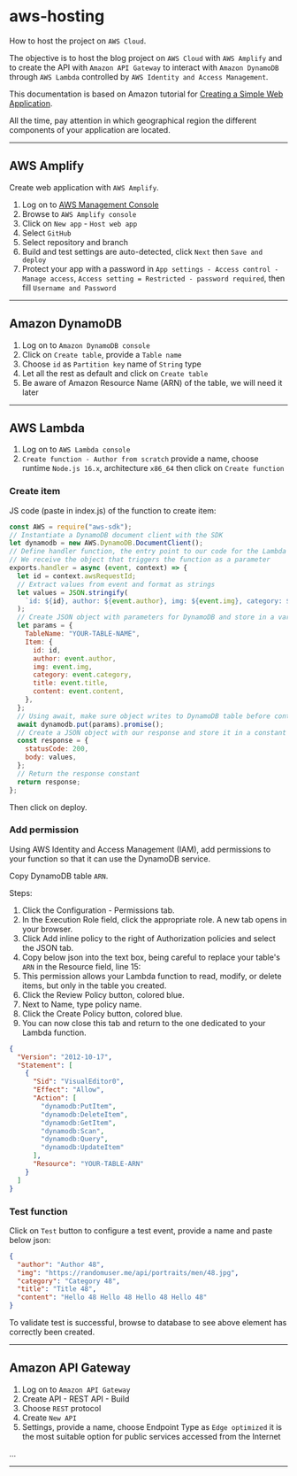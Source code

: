 # aws-hosting

How to host the project on `AWS Cloud`.

The objective is to host the blog project on `AWS Cloud` with `AWS Amplify` and to create the API with `Amazon API Gateway` to interact with `Amazon DynamoDB` through `AWS Lambda` controlled by `AWS Identity and Access Management`.

This documentation is based on Amazon tutorial for [Creating a Simple Web Application](https://aws.amazon.com/fr/getting-started/hands-on/build-web-app-s3-lambda-api-gateway-dynamodb/).

All the time, pay attention in which geographical region the different components of your application are located.

---

## AWS Amplify

Create web application with `AWS Amplify`.

1. Log on to [AWS Management Console](https://aws.amazon.com/fr/console/)
2. Browse to `AWS Amplify console`
3. Click on `New app` - `Host web app`
4. Select `GitHub`
5. Select repository and branch
6. Build and test settings are auto-detected, click `Next` then `Save and deploy`
7. Protect your app with a password in `App settings - Access control - Manage access`, `Access setting = Restricted - password required`, then fill `Username and Password`

---

## Amazon DynamoDB

1. Log on to `Amazon DynamoDB console`
2. Click on `Create table`, provide a `Table name`
3. Choose `id` as `Partition key` name of `String` type
4. Let all the rest as default and click on `Create table`
5. Be aware of Amazon Resource Name (ARN) of the table, we will need it later

---

## AWS Lambda

1. Log on to `AWS Lambda console`
2. `Create function - Author from scratch` provide a name, choose runtime `Node.js 16.x`, architecture `x86_64` then click on `Create function`

### Create item

JS code (paste in index.js) of the function to create item:

```js
const AWS = require("aws-sdk");
// Instantiate a DynamoDB document client with the SDK
let dynamodb = new AWS.DynamoDB.DocumentClient();
// Define handler function, the entry point to our code for the Lambda service
// We receive the object that triggers the function as a parameter
exports.handler = async (event, context) => {
  let id = context.awsRequestId;
  // Extract values from event and format as strings
  let values = JSON.stringify(
    `id: ${id}, author: ${event.author}, img: ${event.img}, category: ${event.category}, title: ${event.title}, content: ${event.content}`
  );
  // Create JSON object with parameters for DynamoDB and store in a variable
  let params = {
    TableName: "YOUR-TABLE-NAME",
    Item: {
      id: id,
      author: event.author,
      img: event.img,
      category: event.category,
      title: event.title,
      content: event.content,
    },
  };
  // Using await, make sure object writes to DynamoDB table before continuing execution
  await dynamodb.put(params).promise();
  // Create a JSON object with our response and store it in a constant
  const response = {
    statusCode: 200,
    body: values,
  };
  // Return the response constant
  return response;
};
```

Then click on deploy.

### Add permission

Using AWS Identity and Access Management (IAM), add permissions to your function so that it can use the DynamoDB service.

Copy DynamoDB table `ARN`.

Steps:

1. Click the Configuration - Permissions tab.
2. In the Execution Role field, click the appropriate role. A new tab opens in your browser.
3. Click Add inline policy to the right of Authorization policies and select the JSON tab.
4. Copy below json into the text box, being careful to replace your table's `ARN` in the Resource field, line 15:
5. This permission allows your Lambda function to read, modify, or delete items, but only in the table you created.
6. Click the Review Policy button, colored blue.
7. Next to Name, type policy name.
8. Click the Create Policy button, colored blue.
9. You can now close this tab and return to the one dedicated to your Lambda function.

```json
{
  "Version": "2012-10-17",
  "Statement": [
    {
      "Sid": "VisualEditor0",
      "Effect": "Allow",
      "Action": [
        "dynamodb:PutItem",
        "dynamodb:DeleteItem",
        "dynamodb:GetItem",
        "dynamodb:Scan",
        "dynamodb:Query",
        "dynamodb:UpdateItem"
      ],
      "Resource": "YOUR-TABLE-ARN"
    }
  ]
}
```

### Test function

Click on `Test` button to configure a test event, provide a name and paste below json:

```json
{
  "author": "Author 48",
  "img": "https://randomuser.me/api/portraits/men/48.jpg",
  "category": "Category 48",
  "title": "Title 48",
  "content": "Hello 48 Hello 48 Hello 48 Hello 48"
}
```

To validate test is successful, browse to database to see above element has correctly been created.

---

## Amazon API Gateway

1. Log on to `Amazon API Gateway`
2. Create API - REST API - Build
3. Choose `REST` protocol
4. Create `New API`
5. Settings, provide a name, choose Endpoint Type as `Edge optimized` it is the most suitable option for public services accessed from the Internet

...

---
